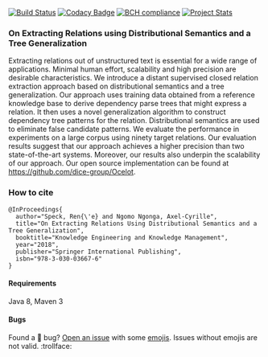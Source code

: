 [![Build Status](https://travis-ci.org/dice-group/Ocelot.svg?branch=master)](https://travis-ci.org/dice-group/Ocelot)
[![Codacy Badge](https://api.codacy.com/project/badge/Grade/8e53d09870514a429cbbfe298c35f996)](https://www.codacy.com/app/renespeck/Ocelot?utm_source=github.com&amp;utm_medium=referral&amp;utm_content=dice-group/Ocelot&amp;utm_campaign=Badge_Grade)
[![BCH compliance](https://bettercodehub.com/edge/badge/dice-group/Ocelot?branch=master)](https://bettercodehub.com/)
[![Project Stats](https://www.openhub.net/p/dice-group-Ocelot/widgets/project_thin_badge.gif)](https://www.openhub.net/p/dice-group-Ocelot)

### On Extracting Relations using Distributional Semantics and a Tree Generalization

Extracting relations out of unstructured text is essential for a wide range of applications. Minimal human effort, scalability and high precision are desirable characteristics. We introduce a distant supervised closed relation extraction approach based on distributional semantics and a tree generalization. Our approach uses training data obtained from a reference knowledge base to derive dependency parse trees that might express a relation. It then uses a novel generalization algorithm to construct dependency tree patterns for the relation. Distributional semantics are used to eliminate false candidate patterns. We evaluate the performance in experiments on a large corpus using ninety target relations. Our evaluation results suggest that our approach achieves a higher precision than two state-of-the-art systems. Moreover, our results also underpin the scalability of our approach. Our open source implementation can be found at https://github.com/dice-group/Ocelot.

### How to cite

```Tex
@InProceedings{
  author="Speck, Ren{\'e} and Ngomo Ngonga, Axel-Cyrille",
  title="On Extracting Relations Using Distributional Semantics and a Tree Generalization",
  booktitle="Knowledge Engineering and Knowledge Management",
  year="2018",
  publisher="Springer International Publishing",
  isbn="978-3-030-03667-6"
}
```

#### Requirements
Java 8, Maven 3

#### Bugs
Found a :bug: bug? [Open an issue](https://github.com/dice-group/Ocelot/issues/new) with some [emojis](http://emoji.muan.co). Issues without emojis are not valid. :trollface:
